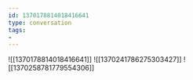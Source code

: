 ```yaml
---
id: 1370178814018416641
type: conversation
tags:
- 
---
```

![[1370178814018416641]]
![[1370241786275303427]]
![[1370258781779554306]]

